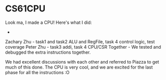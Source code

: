 # CS61CPU

Look ma, I made a CPU! Here's what I did:

-
Zachary Zhu - task1 and task2 ALU and RegFile, task 4 control logic, test coverage
Peter Zhu - task3 addi, task 4 CPU/CSR
Together - We tested and debugged the extra instructions together.

We had excellent discussions with each other and referred to Piazza to get much of this done.
The CPU is very cool, and we are excited for the last phase for all the instructions :O
